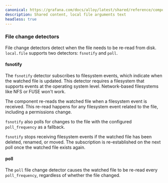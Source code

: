 ```yaml
---
canonical: https://grafana.com/docs/alloy/latest/shared/reference/components/local-file-arguments-text/
description: Shared content, local file arguments text
headless: true
---
```


### File change detectors

File change detectors detect when the file needs to be re-read from disk. `local.file` supports two detectors: `fsnotify` and `poll`.

#### fsnotify

The `fsnotify` detector subscribes to filesystem events, which indicate when the watched file is updated.
This detector requires a filesystem that supports events at the operating system level. Network-based filesystems like NFS or FUSE won't work.

The component re-reads the watched file when a filesystem event is received.
This re-read happens for any filesystem event related to the file, including a permissions change.

`fsnotify` also polls for changes to the file with the configured `poll_frequency` as a fallback.

`fsnotify` stops receiving filesystem events if the watched file has been deleted, renamed, or moved.
The subscription is re-established on the next poll once the watched file exists again.

#### poll

The `poll` file change detector causes the watched file to be re-read every `poll_frequency`, regardless of whether the file changed.
